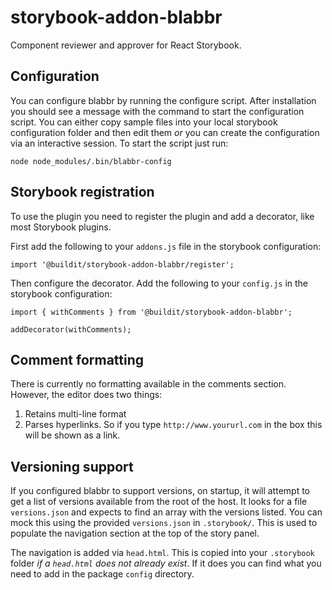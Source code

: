 # storybook-addon-blabbr

Component reviewer and approver for React Storybook.

## Configuration

You can configure blabbr by running the configure script. After installation you should see a message with the command to start the configuration script. You can either copy sample files into your local storybook configuration folder and then edit them _or_ you can create the configuration via an interactive session. To start the script just run:

```
node node_modules/.bin/blabbr-config
```

## Storybook registration

To use the plugin you need to register the plugin and add a decorator, like most Storybook plugins.

First add the following to your `addons.js` file in the storybook configuration:

`import '@buildit/storybook-addon-blabbr/register';`

Then configure the decorator. Add the following to your `config.js` in the storybook configuration:

```
import { withComments } from '@buildit/storybook-addon-blabbr';

addDecorator(withComments);
```

## Comment formatting

There is currently no formatting available in the comments section. However, the editor does two things:

1. Retains multi-line format
2. Parses hyperlinks. So if you type `http://www.yoururl.com` in the box this will be shown as a link.

## Versioning support

If you configured blabbr to support versions, on startup, it  will attempt to get a list of versions available from the root of the host. It looks for
a file `versions.json` and expects to find an array with the versions listed. You can mock this using the provided
`versions.json` in `.storybook/`. This is used to populate the navigation section at the top of the story panel.

The navigation is added via `head.html`. This is copied into your `.storybook` folder *if a `head.html` does not already exist*. If it does you can find what you need to add in the package `config` directory.

